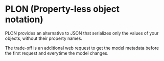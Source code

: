 # PLON (Property-less object notation)

PLON provides an alternative to JSON that serializes only the values of your objects, without their property names.

The trade-off is an additional web request to get the model metadata before the first request and everytime the model changes.
